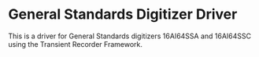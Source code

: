 # General Standards Digitizer Driver

This is a driver for General Standards digitizers 16AI64SSA and 16AI64SSC using the
Transient Recorder Framework.
